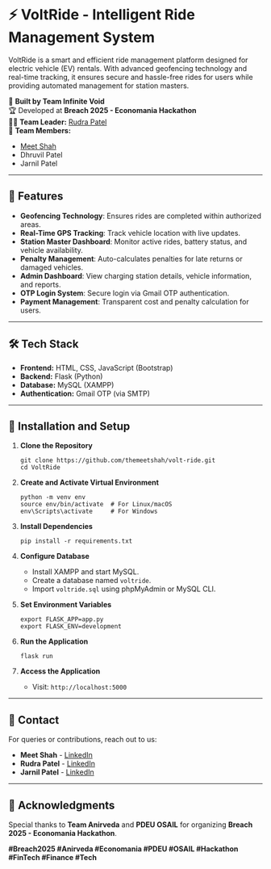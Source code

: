# ⚡ VoltRide - Intelligent Ride Management System

VoltRide is a smart and efficient ride management platform designed for electric vehicle (EV) rentals. With advanced geofencing technology and real-time tracking, it ensures secure and hassle-free rides for users while providing automated management for station masters.

🚀 **Built by Team Infinite Void**  
🏆 Developed at **Breach 2025 - Economania Hackathon**  
👨‍💻 **Team Leader:** [Rudra Patel](https://github.com/rudra-2)  
🤝 **Team Members:**   
- [Meet Shah](https://github.com/themeetshah)  
- Dhruvil Patel  
- Jarnil Patel  
---

## 🌟 Features

- **Geofencing Technology**: Ensures rides are completed within authorized areas.  
- **Real-Time GPS Tracking**: Track vehicle location with live updates.  
- **Station Master Dashboard**: Monitor active rides, battery status, and vehicle availability.  
- **Penalty Management**: Auto-calculates penalties for late returns or damaged vehicles.  
- **Admin Dashboard**: View charging station details, vehicle information, and reports.  
- **OTP Login System**: Secure login via Gmail OTP authentication.  
- **Payment Management**: Transparent cost and penalty calculation for users.  

---

## 🛠️ Tech Stack

- **Frontend:** HTML, CSS, JavaScript (Bootstrap)  
- **Backend:** Flask (Python)  
- **Database:** MySQL (XAMPP)  
- **Authentication:** Gmail OTP (via SMTP)  

---

## 🚀 Installation and Setup

1. **Clone the Repository**
    ```
    git clone https://github.com/themeetshah/volt-ride.git
    cd VoltRide
    ```

2. **Create and Activate Virtual Environment**
    ```
    python -m venv env
    source env/bin/activate  # For Linux/macOS
    env\Scripts\activate     # For Windows
    ```

3. **Install Dependencies**
    ```
    pip install -r requirements.txt
    ```

4. **Configure Database**
    - Install XAMPP and start MySQL.  
    - Create a database named `voltride`.  
    - Import `voltride.sql` using phpMyAdmin or MySQL CLI.  

5. **Set Environment Variables**
    ```
    export FLASK_APP=app.py
    export FLASK_ENV=development
    ```

6. **Run the Application**
    ```
    flask run
    ```

7. **Access the Application**
    - Visit: `http://localhost:5000`

---

## 📧 Contact

For queries or contributions, reach out to us:  
- **Meet Shah** - [LinkedIn](https://linkedin.com/in/meet-shah-1110a72b2)
- **Rudra Patel** - [LinkedIn](https://linkedin.com/in/rudra-patel-8b1700291)
- **Jarnil Patel** - [LinkedIn](https://linkedin.com/in/jarnil-patel-7975ab347)

---

## 🌿 Acknowledgments

Special thanks to **Team Anirveda** and **PDEU OSAIL** for organizing **Breach 2025 - Economania Hackathon**.  

**#Breach2025 #Anirveda #Economania #PDEU #OSAIL #Hackathon #FinTech #Finance #Tech**
